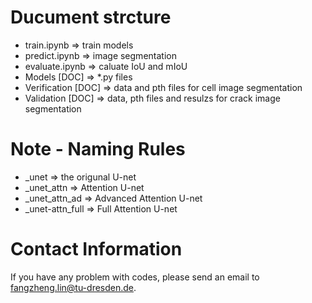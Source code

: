 # Ducument strcture
 - train.ipynb  => train models
 - predict.ipynb => image segmentation
 - evaluate.ipynb => caluate IoU and mIoU
 - Models [DOC] => *.py files
 - Verification [DOC] => data and pth files for cell image segmentation 
 - Validation [DOC] => data, pth files and resulzs for crack image segmentation
 
# Note - Naming Rules
 - _unet          =>  the origunal U-net
 - _unet_attn         =>  Attention U-net
 - _unet_attn_ad     =>  Advanced Attention U-net
 -  _unet-attn_full   =>  Full Attention U-net 
 
# Contact Information

If you have any problem with codes, please send an email to fangzheng.lin@tu-dresden.de.
